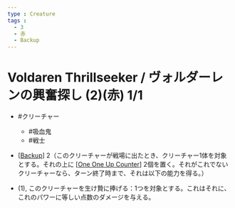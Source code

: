 ```yaml
---
type : Creature
tags : 
  - 3
  - 赤
  - Backup
---
```

# Voldaren Thrillseeker / ヴォルダーレンの興奮探し (2)(赤) 1/1

* #クリーチャー
  * #吸血鬼
  * #戦士

* [[Backup]] 2（このクリーチャーが戦場に出たとき、クリーチャー1体を対象とする。それの上に [[One One Up Counter]] 2個を置く。それがこれでないクリーチャーなら、ターン終了時まで、それは以下の能力を得る。）
* (1), このクリーチャーを生け贄に捧げる：1つを対象とする。これはそれに、これのパワーに等しい点数のダメージを与える。

[//begin]: # "Autogenerated link references for markdown compatibility"
[Backup]: ../../KeywordAbilities/Backup.md "Backup(N) / 賛助(N)"
[One One Up Counter]: <../../Counters/One One Up Counter.md> "+1/+1 Counter / +1/+1カウンター"
[//end]: # "Autogenerated link references"
